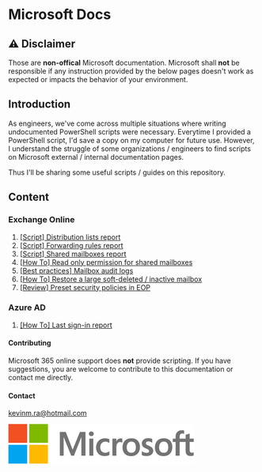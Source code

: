 # Microsoft Docs
## ⚠️ Disclaimer
Those are **non-offical** Microsoft documentation. Microsoft shall **not** be responsible if any instruction provided by the below pages doesn't work as expected or impacts the behavior of your environment.

## Introduction
As engineers, we've come across multiple situations where writing undocumented PowerShell scripts were necessary. Everytime I provided a PowerShell script, I'd save a copy on my computer for future use.
However, I understand the struggle of some organizations / engineers to find scripts on Microsoft external / internal documentation pages.

Thus I'll be sharing some useful scripts / guides on this repository.

## Content
### Exchange Online
1. [[Script] Distribution lists report](exchange-online/distribution-lists-report.md)
2. [[Script] Forwarding rules report](exchange-online/forwarding-rules-report.md)
3. [[Script] Shared mailboxes report](exchange-online/shared-mailboxes-report.md)
4. [[How To] Read only permission for shared mailboxes](exchange-online/read-only-shared-mailbox.md)
4. [[Best practices] Mailbox audit logs](exchange-online/mailbox-audit-logs.md)
5. [[How To] Restore a large soft-deleted / inactive mailbox](exchange-online/restore-large-mailbox.md)
6. [[Review] Preset security policies in EOP](exchange-online/preset-security-policies.md)

### Azure AD
1. [[How To] Last sign-in report](azure-ad/last-sign-in-report.md)

#### Contributing
Microsoft 365 online support does **not** provide scripting. If you have suggestions, you are welcome to contribute to this documentation or contact me directly.

#### Contact
kevinm.ra@hotmail.com

![Microsoft](microsoft-logo.png)